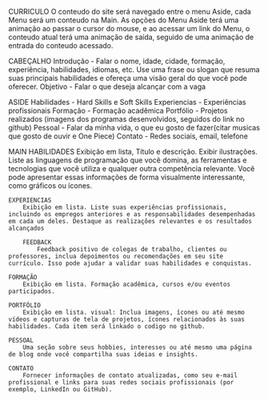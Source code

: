 CURRICULO
    O conteudo do site será navegado entre o menu Aside, cada Menu será um conteudo na Main.
    As opções do Menu Aside terá uma animação ao passar o cursor do mouse, e ao acessar um link do Menu, o conteudo atual terá uma animação de saída, seguido de uma animação de entrada do conteudo acessado.

CABEÇALHO
    Introdução - Falar o nome, idade, cidade, formação, experiência, habilidades, idiomas, etc. Use uma frase ou slogan que resuma suas principais habilidades e ofereça uma visão geral do que você pode oferecer.
    Objetivo - Falar o que deseja alcançar com a vaga

ASIDE
    Habilidades - Hard Skills e Soft Skills
    Experiencias - Experiências profissionais
    Formação - Formação acadêmica
    Portfólio - Projetos realizados (imagens dos programas desenvolvidos, seguidos do link no github)
    Pessoal - Falar da minha vida, o que eu gosto de fazer(citar musicas que gosto de ouvir e One Piece)
    Contato - Redes sociais, email, telefone

MAIN
    HABILIDADES
        Exibição em lista, Título e descrição. Exibir ilustrações. Liste as linguagens de programação que você domina, as ferramentas e tecnologias que você utiliza e qualquer outra competência relevante. Você pode apresentar essas informações de forma visualmente interessante, como gráficos ou ícones.

    EXPERIENCIAS
        Exibição em lista. Liste suas experiências profissionais, incluindo os empregos anteriores e as responsabilidades desempenhadas em cada um deles. Destaque as realizações relevantes e os resultados alcançados

        FEEDBACK
            Feedback positivo de colegas de trabalho, clientes ou professores, inclua depoimentos ou recomendações em seu site currículo. Isso pode ajudar a validar suas habilidades e conquistas.
    
    FORMAÇÃO
        Exibição em lista. Formação acadêmica, cursos e/ou eventos participados.

    PORTFÓLIO
        Exibição em lista. visual: Inclua imagens, ícones ou até mesmo vídeos e capturas de tela de projetos, ícones relacionados às suas habilidades. Cada item será linkado o codigo no github.

    PESSOAL
        Uma seção sobre seus hobbies, interesses ou até mesmo uma página de blog onde você compartilha suas ideias e insights.

    CONTATO
        Fornecer informações de contato atualizadas, como seu e-mail profissional e links para suas redes sociais profissionais (por exemplo, LinkedIn ou GitHub).